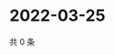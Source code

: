 # 2022-03-25

共 0 条

<!-- BEGIN WEIBO -->
<!-- 最后更新时间 Fri Mar 25 2022 04:16:19 GMT+0800 (China Standard Time) -->

<!-- END WEIBO -->
